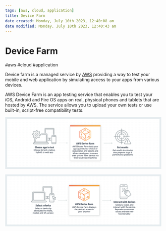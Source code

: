 ```yaml
---
tags: [aws, cloud, application]
title: Device Farm
date created: Monday, July 10th 2023, 12:40:08 am
date modified: Monday, July 10th 2023, 12:40:43 am
---
```

# Device Farm
#aws #cloud #application 


Device farm is a managed service by [AWS](Cloud%20Computing/AWS/AWS.md) providing a way to test your mobile and web application by simulating access to your apps from various devices.

AWS Device Farm is an app testing service that enables you to test your iOS, Android and Fire OS apps on real, physical phones and tablets that are hosted by AWS. The service allows you to upload your own tests or use built-in, script-free compatibility tests.

![](Attachments/Pasted%20image%2020230304151115.png)

![](Attachments/Pasted%20image%2020230304151102.png)